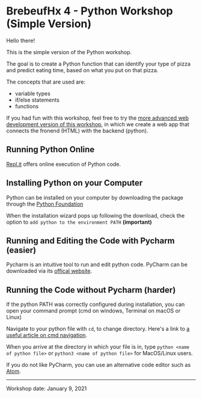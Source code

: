 # BrebeufHx 4 - Python Workshop (Simple Version)

Hello there!

This is the simple version of the Python workshop.

The goal is to create a Python function that can identify your type of pizza and predict eating time, based on what you put on that pizza.

The concepts that are used are:
- variable types
- if/else statements
- functions

If you had fun with this workshop, feel free to try the [more advanced web development version of this workshop](https://github.com/TheFloatingString/bhx-4-python-web-dev), 
in which we create a web app that connects the fronend (HTML) with the backend (python).

## Running Python Online

[Repl.it](https://repl.it) offers online execution of Python code.

## Installing Python on your Computer

Python can be installed on your computer by downloading the package through the [Python Foundation](https://www.python.org/downloads/)

When the installation wizard pops up following the download, check the option to `add python to the environment PATH` **(important)**

## Running and Editing the Code with Pycharm (easier)

Pycharm is an intuitive tool to run and edit python code. PyCharm can be downloaded via its [offical website](https://www.jetbrains.com/pycharm/).

## Running the Code without Pycharm (harder)

If the python PATH was correctly configured during installation, you can open your command prompt (cmd on windows, Terminal on macOS or Linux)

Navigate to your python file with `cd`, to change directory. Here's a link to 
[a useful article on cmd navigation](https://www.howtogeek.com/659411/how-to-change-directories-in-command-prompt-on-windows-10/).

When you arrive at the directory in which your file is in, type ```python <name of python file>``` or ```python3 <name of python file>``` for MacOS/Linux users.

If you do not like PyCharm, you can use an alternative code editor such as [Atom](https://atom.io).

---

Workshop date: January 9, 2021
